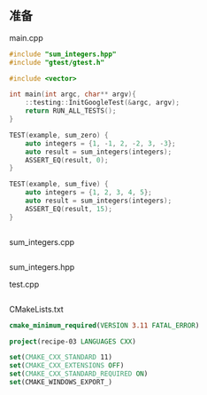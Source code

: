 ## 准备

main.cpp

```cpp
#include "sum_integers.hpp"
#include "gtest/gtest.h"

#include <vector>

int main(int argc, char** argv){
    ::testing::InitGoogleTest(&argc, argv);
    return RUN_ALL_TESTS();
}

TEST(example, sum_zero) {
    auto integers = {1, -1, 2, -2, 3, -3};
    auto result = sum_integers(integers);
    ASSERT_EQ(result, 0);
}

TEST(example, sum_five) {
    auto integers = {1, 2, 3, 4, 5};
    auto result = sum_integers(integers);
    ASSERT_EQ(result, 15);
}



```

sum_integers.cpp

```cpp

```

sum_integers.hpp

test.cpp

```cpp

```

CMakeLists.txt

```cmake
cmake_minimum_required(VERSION 3.11 FATAL_ERROR)

project(recipe-03 LANGUAGES CXX)

set(CMAKE_CXX_STANDARD 11)
set(CMAKE_CXX_EXTENSIONS OFF)
set(CMAKE_CXX_STANDARD_REQUIRED ON)
set(CMAKE_WINDOWS_EXPORT_)
```
